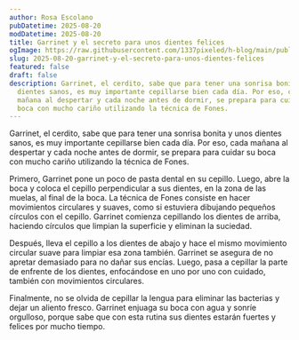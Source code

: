 ```yaml
---
author: Rosa Escolano
pubDatetime: 2025-08-20
modDatetime: 2025-08-20
title: Garrinet y el secreto para unos dientes felices
ogImage: https://raw.githubusercontent.com/1337pixeled/h-blog/main/public/assets/garrinet5.webp
slug: 2025-08-20-garrinet-y-el-secreto-para-unos-dientes-felices
featured: false
draft: false
description: Garrinet, el cerdito, sabe que para tener una sonrisa bonita y unos
  dientes sanos, es muy importante cepillarse bien cada día. Por eso, cada
  mañana al despertar y cada noche antes de dormir, se prepara para cuidar su
  boca con mucho cariño utilizando la técnica de Fones.
---
```

Garrinet, el cerdito, sabe que para tener una sonrisa bonita y unos dientes sanos, es muy importante cepillarse bien cada día. Por eso, cada mañana al despertar y cada noche antes de dormir, se prepara para cuidar su boca con mucho cariño utilizando la técnica de Fones.

Primero, Garrinet pone un poco de pasta dental en su cepillo. Luego, abre la boca y coloca el cepillo perpendicular a sus dientes, en la zona de las muelas, al final de la boca. La técnica de Fones consiste en hacer movimientos circulares y suaves, como si estuviera dibujando pequeños círculos con el cepillo. Garrinet comienza cepillando los dientes de arriba, haciendo círculos que limpian la superficie y eliminan la suciedad.

Después, lleva el cepillo a los dientes de abajo y hace el mismo movimiento circular suave para limpiar esa zona también. Garrinet se asegura de no apretar demasiado para no dañar sus encías. Luego, pasa a cepillar la parte de enfrente de los dientes, enfocándose en uno por uno con cuidado, también con movimientos circulares.

Finalmente, no se olvida de cepillar la lengua para eliminar las bacterias y dejar un aliento fresco. Garrinet enjuaga su boca con agua y sonríe orgulloso, porque sabe que con esta rutina sus dientes estarán fuertes y felices por mucho tiempo.